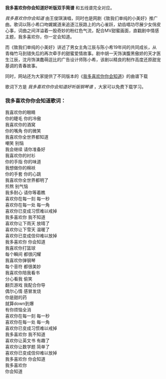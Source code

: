 

**我多喜欢你你会知道好听版双手简谱** 和五线谱完全对应。

_我多喜欢你你会知道_
由王俊琪演唱，同时也是网剧《致我们单纯的小美好》推广曲。歌词以陈小希口吻娓娓道来追逐江辰路上的内心雀跃，幼齿唱功尽展少女俏皮心事，词曲之间洋溢着一股奇妙的粉红色气流，配合MV甜蜜画面，直戳剧中情感主题，我多喜欢你，你一定会知道。

而《致我们单纯的小美好》讲述了男女主角江辰与陈小希19年间的共同成长，从青梅竹马到错失后的再次牵手的甜蜜爱情故事。剧中胡一天饰演腹黑傲娇的天才医生江辰，沈月饰演蠢萌逗比的广告设计师陈小希，该剧以精良的制作高度还原甜宠基调的青春故事。

同时，网站还为大家提供了不同版本的《[我多喜欢你你会知道](Music-8797-我多喜欢你你会知道-致我们单纯的小美好推广曲.html
"我多喜欢你你会知道")》的曲谱下载

歌词下方是 _我多喜欢你你会知道好听版钢琴谱_ ，大家可以免费下载学习。

### 我多喜欢你你会知道歌词：

我喜欢你的眼睛  
你的睫毛 你的冷傲  
我喜欢你的酒窝  
你的嘴角 你的微笑  
我喜欢你全世界都知道  
嘲笑 别恼  
我会继续 请你准备好  
我喜欢你的衬衫  
你的手指 你的味道  
我想做你的棉袄  
你的手套 你的心跳  
我喜欢你全世界都明了  
煎熬 别气恼  
我多耐心 请你等着瞧  
喜欢你在每一刻 每一秒  
喜欢你在每一处 每一角  
喜欢你已变成习惯难以戒掉  
我多喜欢你 我不知道  
喜欢你让下雨天 放晴了  
喜欢你让下雪天 温暖了  
喜欢你已变成信仰难以放掉  
我多喜欢你 你会知道  
我喜欢你打篮球  
每个瞬间 都很闪耀  
我喜欢你弹钢琴  
每个音符 都很美妙  
我喜欢你陪我看书  
分心看我 偷笑  
翻页游戏 我配合你导  
偶尔心情 感冒发烧  
你是甜的药  
就算down到爆  
有你烦恼全消  
喜欢你在每一刻 每一秒  
喜欢你在每一处 每一角  
喜欢你已变成习惯难以戒掉  
我多喜欢你 我不知道  
喜欢你让英文书 有趣了  
喜欢你让数学题 简单了  
喜欢你已变成信仰难以放掉  
我多喜欢你 你会知道  
我多喜欢你  
你会知道

